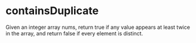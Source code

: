 # containsDuplicate
Given an integer array nums, return true if any value appears at least twice in the array, and return false if every element is distinct.
